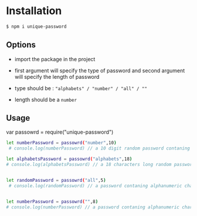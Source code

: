 # Installation

```bash
$ npm i unique-password
```

## Options

 - import the package in the project

 - first argument will specify the type of password and second argument will specify the length of password

 - type should be : ` "alphabets" / "number" / "all" / "" `

 - length should be a `number`


## Usage

var passowrd = require("unique-password")

```bash
let numberPassword = passowrd("number",10)
 # console.log(numberPassword) // a 10 digit random password contaning integer values

let alphabetsPassword = passowrd("alphabets",18) 
# console.log(alphabetsPassword) // a 18 characters long random password contaning alphabets


let randomPassword = passowrd("all",5)
 # console.log(randomPassword) // a password contaning alphanumeric chars and symbols of length 5


let numberPassword = passowrd("",8) 
# console.log(numberPassword) // a password contaning alphanumeric chars and symbols of length 8

```
